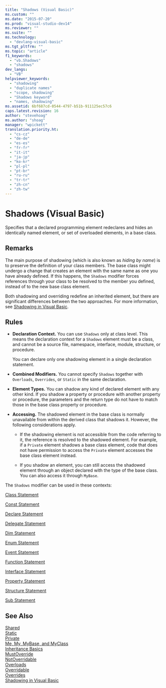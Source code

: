 ```yaml
---
title: "Shadows (Visual Basic)"
ms.custom: ""
ms.date: "2015-07-20"
ms.prod: "visual-studio-dev14"
ms.reviewer: ""
ms.suite: ""
ms.technology: 
  - "devlang-visual-basic"
ms.tgt_pltfrm: ""
ms.topic: "article"
f1_keywords: 
  - "vb.Shadows"
  - "shadows"
dev_langs: 
  - "VB"
helpviewer_keywords: 
  - "shadowing"
  - "duplicate names"
  - "scope, shadowing"
  - "Shadows keyword"
  - "names, shadowing"
ms.assetid: 6bf687cd-0544-4797-b51b-911125ec57c6
caps.latest.revision: 16
author: "stevehoag"
ms.author: "shoag"
manager: "wpickett"
translation.priority.ht: 
  - "cs-cz"
  - "de-de"
  - "es-es"
  - "fr-fr"
  - "it-it"
  - "ja-jp"
  - "ko-kr"
  - "pl-pl"
  - "pt-br"
  - "ru-ru"
  - "tr-tr"
  - "zh-cn"
  - "zh-tw"
---
```

# Shadows (Visual Basic)
Specifies that a declared programming element redeclares and hides an identically named element, or set of overloaded elements, in a base class.  
  
## Remarks  
 The main purpose of shadowing (which is also known as *hiding by name*) is to preserve the definition of your class members. The base class might undergo a change that creates an element with the same name as one you have already defined. If this happens, the `Shadows` modifier forces references through your class to be resolved to the member you defined, instead of to the new base class element.  
  
 Both shadowing and overriding redefine an inherited element, but there are significant differences between the two approaches. For more information, see [Shadowing in Visual Basic](../../../visual-basic\programming-guide\language-features\declared-elements/shadowing.md).  
  
## Rules  
  
-   **Declaration Context.** You can use `Shadows` only at class level. This means the declaration context for a `Shadows` element must be a class, and cannot be a source file, namespace, interface, module, structure, or procedure.  
  
     You can declare only one shadowing element in a single declaration statement.  
  
-   **Combined Modifiers.** You cannot specify `Shadows` together with `Overloads`, `Overrides`, or `Static` in the same declaration.  
  
-   **Element Types.** You can shadow any kind of declared element with any other kind. If you shadow a property or procedure with another property or procedure, the parameters and the return type do not have to match those in the base class property or procedure.  
  
-   **Accessing.** The shadowed element in the base class is normally unavailable from within the derived class that shadows it. However, the following considerations apply.  
  
    -   If the shadowing element is not accessible from the code referring to it, the reference is resolved to the shadowed element. For example, if a `Private` element shadows a base class element, code that does not have permission to access the `Private` element accesses the base class element instead.  
  
    -   If you shadow an element, you can still access the shadowed element through an object declared with the type of the base class. You can also access it through `MyBase`.  
  
 The `Shadows` modifier can be used in these contexts:  
  
 [Class Statement](../../../visual-basic\language-reference\statements/class-statement.md)  
  
 [Const Statement](../../../visual-basic\language-reference\statements/const-statement.md)  
  
 [Declare Statement](../../../visual-basic\language-reference\statements/declare-statement.md)  
  
 [Delegate Statement](../../../visual-basic\language-reference\statements/delegate-statement.md)  
  
 [Dim Statement](../../../visual-basic\language-reference\statements/dim-statement.md)  
  
 [Enum Statement](../../../visual-basic\language-reference\statements/enum-statement.md)  
  
 [Event Statement](../../../visual-basic\language-reference\statements/event-statement.md)  
  
 [Function Statement](../../../visual-basic\language-reference\statements/function-statement.md)  
  
 [Interface Statement](../../../visual-basic\language-reference\statements/interface-statement.md)  
  
 [Property Statement](../../../visual-basic\language-reference\statements/property-statement.md)  
  
 [Structure Statement](../../../visual-basic\language-reference\statements/structure-statement.md)  
  
 [Sub Statement](../../../visual-basic\language-reference\statements/sub-statement.md)  
  
## See Also  
 [Shared](../../../visual-basic\language-reference\modifiers/shared.md)   
 [Static](../../../visual-basic\language-reference\modifiers/static.md)   
 [Private](../../../visual-basic\language-reference\modifiers/private.md)   
 [Me, My, MyBase, and MyClass](../../../visual-basic\programming-guide\program-structure/me-my-mybase-and-myclass.md)   
 [Inheritance Basics](../../../visual-basic\programming-guide\language-features\objects-and-classes/inheritance-basics.md)   
 [MustOverride](../../../visual-basic\language-reference\modifiers/mustoverride.md)   
 [NotOverridable](../../../visual-basic\language-reference\modifiers/notoverridable.md)   
 [Overloads](../../../visual-basic\language-reference\modifiers/overloads.md)   
 [Overridable](../../../visual-basic\language-reference\modifiers/overridable.md)   
 [Overrides](../../../visual-basic\language-reference\modifiers/overrides.md)   
 [Shadowing in Visual Basic](../../../visual-basic\programming-guide\language-features\declared-elements/shadowing.md)